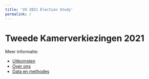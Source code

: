 ```yaml
---
title: 'VU 2021 Election Study'
permalink: /
---
```


# Tweede Kamerverkiezingen 2021

Meer informatie:

+ [Uitkomsten](uitkomsten.md)
+ [Over ons](over.md)
+ [Data en methodes](methode.md)


